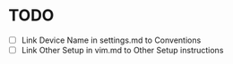 # TODO

- [ ] Link Device Name in settings.md to Conventions
- [ ] Link Other Setup in vim.md to Other Setup instructions
